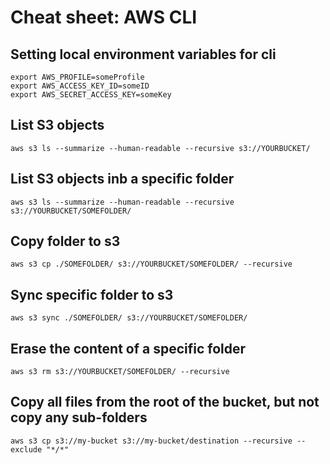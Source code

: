 # Cheat sheet: AWS CLI

## Setting local environment variables for cli

    export AWS_PROFILE=someProfile
    export AWS_ACCESS_KEY_ID=someID
    export AWS_SECRET_ACCESS_KEY=someKey

## List S3 objects

    aws s3 ls --summarize --human-readable --recursive s3://YOURBUCKET/

## List S3 objects inb a specific folder

    aws s3 ls --summarize --human-readable --recursive s3://YOURBUCKET/SOMEFOLDER/

## Copy folder to s3

    aws s3 cp ./SOMEFOLDER/ s3://YOURBUCKET/SOMEFOLDER/ --recursive

## Sync specific folder to s3

    aws s3 sync ./SOMEFOLDER/ s3://YOURBUCKET/SOMEFOLDER/

## Erase the content of a specific folder

    aws s3 rm s3://YOURBUCKET/SOMEFOLDER/ --recursive

## Copy all files from the root of the bucket, but not copy any sub-folders

    aws s3 cp s3://my-bucket s3://my-bucket/destination --recursive --exclude "*/*"
